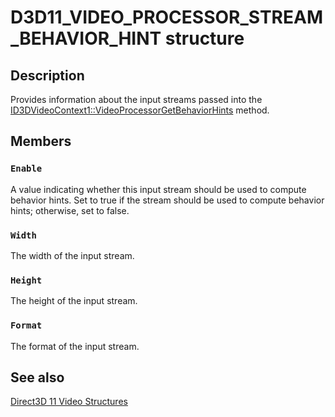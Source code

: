 # D3D11_VIDEO_PROCESSOR_STREAM_BEHAVIOR_HINT structure

## Description

Provides information about the input streams passed into the [ID3DVideoContext1::VideoProcessorGetBehaviorHints](https://learn.microsoft.com/windows/desktop/api/d3d11_1/nf-d3d11_1-id3d11videocontext1-videoprocessorgetbehaviorhints) method.

## Members

### `Enable`

A value indicating whether this input stream should be used to compute behavior hints. Set to true if the stream should be used to compute behavior hints; otherwise, set to false.

### `Width`

The width of the input stream.

### `Height`

The height of the input stream.

### `Format`

The format of the input stream.

## See also

[Direct3D 11 Video Structures](https://learn.microsoft.com/windows/desktop/medfound/direct3d-11-video-structures)